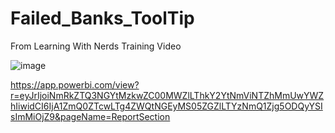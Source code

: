 # Failed_Banks_ToolTip
From Learning With Nerds Training Video

![image](https://user-images.githubusercontent.com/51466879/122684983-d6177480-d1d6-11eb-9fa1-884bdff80bad.png)

https://app.powerbi.com/view?r=eyJrIjoiNmRkZTQ3NGYtMzkwZC00MWZlLThkY2YtNmViNTZhMmUwYWZhIiwidCI6IjA1ZmQ0ZTcwLTg4ZWQtNGEyMS05ZGZlLTYzNmQ1Zjg5ODQyYSIsImMiOjZ9&pageName=ReportSection
